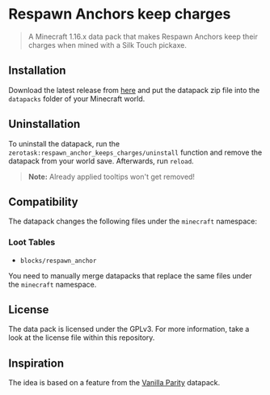 # Respawn Anchors keep charges

> A Minecraft 1.16.x data pack that makes Respawn Anchors keep their charges when mined with a Silk Touch pickaxe.

## Installation

Download the latest release from [here][latest] and put the datapack zip file into the `datapacks` folder of your Minecraft world.

## Uninstallation

To uninstall the datapack, run the `zerotask:respawn_anchor_keeps_charges/uninstall` function and remove the datapack from your world save. Afterwards, run `reload`.

> **Note:** Already applied tooltips won't get removed!

## Compatibility

The datapack changes the following files under the `minecraft` namespace:

### Loot Tables

- `blocks/respawn_anchor`

You need to manually merge datapacks that replace the same files under the `minecraft` namespace.

## License

The data pack is licensed under the GPLv3. For more information, take a look at the license file within this repository.

## Inspiration

The idea is based on a feature from the [Vanilla Parity][idea] datapack.

[idea]: https://www.planetminecraft.com/data-pack/vanilla-parity/
[latest]: https://github.com/vanilla-friendly-datapacks/respawn-anchors-keep-charges/releases/latest

